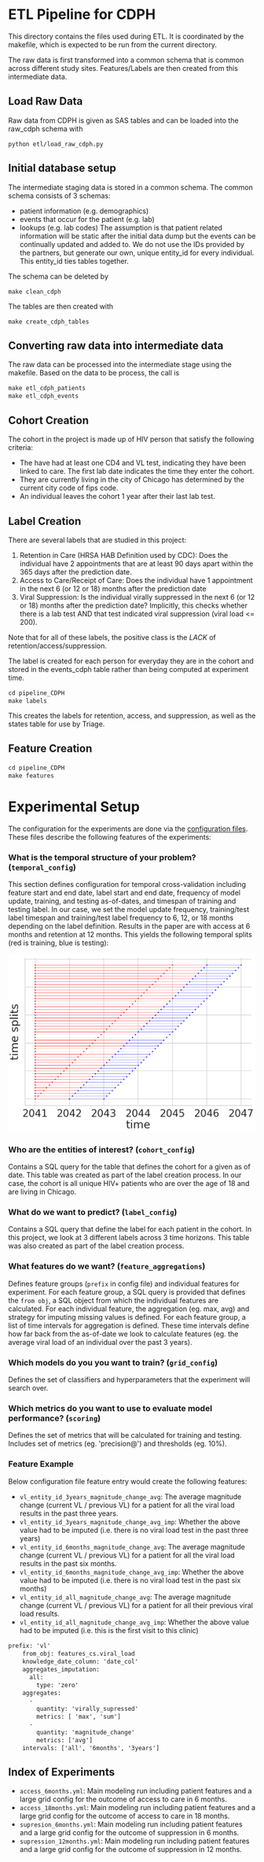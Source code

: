 # ETL Pipeline for CDPH

This directory contains the files used during ETL.
It is coordinated by the makefile, which is expected to be run from the
current directory.

The raw data is first transformed into a common schema that is common across
different study sites. Features/Labels are then created from this
intermediate data.

## Load Raw Data

Raw data from CDPH is given as SAS tables and can be loaded into the raw_cdph schema with
```
python etl/load_raw_cdph.py
```


## Initial database setup

The intermediate staging data is stored in a common schema.
The common schema consists of 3 schemas:
- patient information (e.g. demographics)
- events that occur for the patient (e.g. lab)
- lookups (e.g. lab codes)
The assumption is that patient related information will be static after the initial data dump but the events
can be continually updated and added to.
We do not use the IDs provided by the partners, but generate our own, unique entity_id for every individual. This entity_id ties tables together.

The schema can be deleted by
```
make clean_cdph
```
The tables are then created with
```
make create_cdph_tables
```

## Converting raw data into intermediate data
The raw data can be processed into the intermediate stage using the makefile.
Based on the data to be process, the call is
```
make etl_cdph_patients
make etl_cdph_events
```

## Cohort Creation
The cohort in the project is made up of HIV person that satisfy the following criteria:

- The have had at least one CD4 and VL test, indicating they have been linked to care. The first lab date
indicates the time they enter the cohort.
- They are currently living in the city of Chicago has determined by the current city code of fips code.
- An individual leaves the cohort 1 year after their last lab test.

## Label Creation
There are several labels that are studied in this project:
1. Retention in Care (HRSA HAB Definition used by CDC): Does the individual have 2 appointments that are at least 90 days apart within the 365 days after the prediction date.
2. Access to Care/Receipt of Care: Does the individual have 1 appointment in the next 6 (or 12 or 18) months after the prediction date
3. Viral Suppression: Is the individual virally suppressed in the next 6 (or 12 or 18) months after the prediction date? Implicitly, this checks whether there is a lab test AND that test indicated viral suppression (viral load <= 200).

Note that for all of these labels, the positive class is the *LACK* of retention/access/suppression.

The label is created for each person for everyday they are in the cohort and stored in the events_cdph table rather than being computed at experiment time.


```
cd pipeline_CDPH
make labels
```
This creates the labels for retention, access, and suppression, as well as the states table for use by Triage.

## Feature Creation

```
cd pipeline_CDPH
make features
```

# Experimental Setup
The configuration for the experiments are done via the [configuration files](https://github.com/dssg/hiv-retention-private/tree/master/pipeline_CDPH/configs). These files describe the following features of the experiments:

### What is the temporal structure of your problem? (`temporal_config`) 

This section defines configuration for temporal cross-validation including feature start and end date, label start and end date, frequency of model update, training, and testing as-of-dates, and timespan of training and testing label. In our case, we set the model update frequency, training/test label timespan and training/test label frequency to 6, 12, or 18 months depending on the label definition. Results in the paper are with access at 6 months and retention at 12 months. 
This yields the following temporal splits (red is training, blue is testing):

<p align="center">
  <img src="https://github.com/dssg/hiv-retention-public/blob/master/pipeline_CDPH/time_splits.png">
</p>


### Who are the entities of interest? (`cohort_config`)

Contains a SQL query for the table that defines the cohort for a given as of date. This table was created as part of the label creation process. In our case, the cohort is all unique HIV+ patients who are over the age of 18 and are living in Chicago.

### What do we want to predict? (`label_config`) 

Contains a SQL query that define the label for each patient in the cohort. In this project, we look at 3 different labels across 3 time horizons. This table was also created as part of the label creation process. 

### What features do we want? (`feature_aggregations`)
Defines feature groups (`prefix` in config file) and individual features for experiment. For each feature group, a SQL query is provided that defines the `from obj`, a SQL object from which the individual features are calculated. For each individual feature, the aggregation (eg. max, avg) and strategy for imputing missing values is defined. For each feature group, a list of time intervals for aggregation is defined. These time intervals define how far back from the as-of-date we look to calculate features (eg. the average viral load of an individual over the past 3 years). 

### Which models do you you want to train? (`grid_config`) 
Defines the set of classifiers and hyperparameters that the experiment will search over.

### Which metrics do you want to use to evaluate model performance? (`scoring`)
Defines the set of metrics that will be calculated for training and testing. Includes set of metrics (eg. 'precision@') and thresholds (eg. 10%). 

### Feature Example

Below configuration file feature entry would create the following features:
- `vl_entity_id_3years_magnitude_change_avg`: The average magnitude change (current VL / previous VL) for a patient for all the viral load results in the past three years.
- `vl_entity_id_3years_magnitude_change_avg_imp`: Whether the above value had to be imputed (i.e. there is no viral load test in the past three years)
- `vl_entity_id_6months_magnitude_change_avg`: The average magnitude change (current VL / previous VL) for a patient for all the viral load results in the past six months.
- `vl_entity_id_6months_magnitude_change_avg_imp`: Whether the above value had to be imputed (i.e. there is no viral load test in the past six months)
- `vl_entity_id_all_magnitude_change_avg`: The average magnitude change (current VL / previous VL) for a patient for all their previous viral load results.
- `vl_entity_id_all_magnitude_change_avg_imp`: Whether the above value had to be imputed (i.e. this is the first visit to this clinic)
 
```
prefix: 'vl'
    from_obj: features_cs.viral_load
    knowledge_date_column: 'date_col'
    aggregates_imputation:
      all:
        type: 'zero'
    aggregates:
      -
        quantity: 'virally_supressed'
        metrics: [ 'max', 'sum']
      -
        quantity: 'magnitude_change'
        metrics: ['avg']
    intervals: ['all', '6months', '3years']
```

## Index of Experiments
- `access_6months.yml`: Main modeling run including patient features and a large grid config for the outcome of access to care in 6 months. 
- `access_18months.yml`: Main modeling run including patient features and a large grid config for the outcome of access to care in 18 months. 
- `supresion_6months.yml`: Main modeling run including patient features and a large grid config for the outcome of suppression in 6 months.
- `supression_12months.yml`: Main modeling run including patient features and a large grid config for the outcome of suppression in 12 months.

